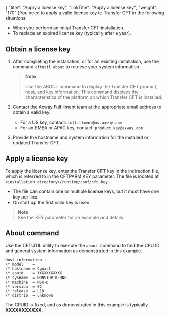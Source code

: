 {
    "title": "Apply a license key",
    "linkTitle": "Apply a license key",
    "weight": "170"
}You need to apply a valid license key   to Transfer CFT in the following situations:

-   When you perform an initial Transfer CFT installation.
-   To replace an expired license key (typically after a year).

## Obtain  a license key

1.  After completing the installation, or for an existing installation, use the  command `cftutil about` to retrieve your system information.

    > **Note**
    >
    > Use the ABOUT command to display
    > the Transfer CFT product, host, and key information. This command displays the characteristics of the platform
    > on which Transfer CFT is installed.

2.  Contact the Axway Fulfillment team at the appropriate email address to obtain a valid key.
    -   For a US key, contact:  `fulfillment@us.axway.com`
    -   For an EMEA or APAC key, contact: `product.key@axway.com`

3.  Provide the hostname and system information for the installed or updated Transfer CFT.

## Apply a license key

To apply the license key, enter the Transfer CFT key in the  indirection file, which is referred to in the CFTPARM KEY parameter. The file is located at `<installation_directory>/runtime/conf/cft.key` .

-   The file can contain one or multiple license keys, but it must have one key per line.
-   On start up the first valid key is used.

> **Note**  
> See the  KEY parameter for an example and details.

## About command

Use the CFTUTIL utility to execute the `about `command to find the CPU ID and general system information as demonstrated in this example.

```
Host information :
\* model    =
\* hostname = Cgnac1
\* cpuid    = XXXXXXXXXXX
\* sysname  = NONSTOP_KERNEL
\* machine  = NSX-D
\* version  = 02
\* release  = L18
\* distrib  = unknown
```

The CPUID is fixed, and as demonstrated in this example is typically **XXXXXXXXXXX**.
